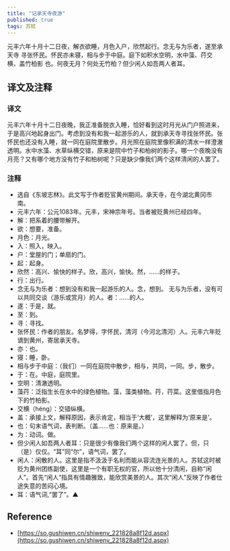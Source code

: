 ```yaml
---
title: "记承天寺夜游"
published: true
tags: 苏轼
---
```


元丰六年十月十二日夜，解衣欲睡，月色入户，欣然起行。念无与为乐者，遂至承天寺
寻张怀民。怀民亦未寝，相与步于中庭。庭下如积水空明，水中藻、荇交横，盖竹柏影
也。何夜无月？何处无竹柏？但少闲人如吾两人者耳。

## 译文及注释

### 译文

元丰六年十月十二日夜晚，我正准备脱衣入睡，恰好看到这时月光从门户照进来，于是高兴地起身出门。考虑到没有和我一起游乐的人，就到承天寺寻找张怀民。张怀民也还没有入睡，就一同在庭院里散步。月光照在庭院里像积满的清水一样澄澈透明。水中水藻、水草纵横交错，原来是院中竹子和柏树的影子。哪一个夜晚没有月亮？又有哪个地方没有竹子和柏树呢？只是缺少像我们两个这样清闲的人罢了。

### 注释

- 选自《东坡志林》。此文写于作者贬官黄州期间。承天寺，在今湖北黄冈市南。
- 元丰六年：公元1083年。元丰，宋神宗年号。当者被贬黄州已经四年。
- 解：把系着的腰带解开。
- 欲：想要，准备。
- 月色：月光。
- 入：照入，映入。
- 户：堂屋的门；单扇的门。
- 起：起身。
- 欣然：高兴、愉快的样子。欣，高兴，愉快。然，……的样子。
- 行：出行。
- 念无与为乐者：想到没有和我一起游乐的人。念，想到。 无与为乐者，没有可以共同交谈（游乐或赏月）的人。者：……的人。
- 遂：于是，就。
- 至：到。
- 寻：寻找。
- 张怀民：作者的朋友。名梦得，字怀民，清河（今河北清河）人。元丰六年贬谪到黄州，寄居承天寺。
- 亦：也。
- 寝：睡，卧。
- 相与步于中庭：（我们）一同在庭院中散步，相与，共同，一同。步，散步。
- 于：在。中庭，庭院里。
- 空明：清澈透明。
- 藻荇：泛指生长在水中的绿色植物。藻，藻类植物。荇，荇菜。这里借指月色下的竹柏影。
- 交横（héng）：交错纵横。
- 盖：承接上文，解释原因，表示肯定，相当于‘大概’，这里解释为‘原来是’。
- 也：句末语气词，表判断。（盖……也：原来是。）
- 为：动词。做。
- 但少闲人如吾两人者耳：只是很少有像我们两个这样的闲人罢了。但，只（是）仅仅。“耳”同“尔”，语气词，罢了。
- 闲人：闲散的人。这里是指不汲汲于名利而能从容流连光景的人。苏轼这时被贬为黄州团练副使，这里是一个有职无权的官，所以他十分清闲，自称“闲人”。首先“闲人”指具有情趣雅致，能欣赏美景的人。其次“闲人”反映了作者仕途失意的苦闷心境。
- 耳：语气词,“罢了”。▲

## Reference

- [https://so.gushiwen.cn/shiwenv_221828a8f12d.aspx](https://so.gushiwen.cn/shiwenv_221828a8f12d.aspx)